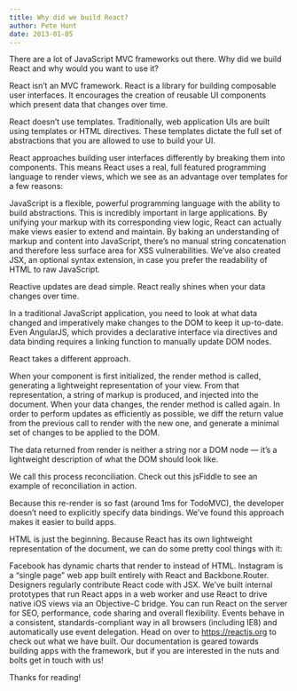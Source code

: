 ```yaml
---
title: Why did we build React?
author: Pete Hunt
date: 2013-01-05
---
```


There are a lot of JavaScript MVC frameworks out there. Why did we build React and why would you want to use it?

React isn’t an MVC framework.
React is a library for building composable user interfaces. It encourages the creation of reusable UI components which present data that changes over time.

React doesn’t use templates.
Traditionally, web application UIs are built using templates or HTML directives. These templates dictate the full set of abstractions that you are allowed to use to build your UI.

React approaches building user interfaces differently by breaking them into components. This means React uses a real, full featured programming language to render views, which we see as an advantage over templates for a few reasons:

JavaScript is a flexible, powerful programming language with the ability to build abstractions. This is incredibly important in large applications.
By unifying your markup with its corresponding view logic, React can actually make views easier to extend and maintain.
By baking an understanding of markup and content into JavaScript, there’s no manual string concatenation and therefore less surface area for XSS vulnerabilities.
We’ve also created JSX, an optional syntax extension, in case you prefer the readability of HTML to raw JavaScript.

Reactive updates are dead simple.
React really shines when your data changes over time.

In a traditional JavaScript application, you need to look at what data changed and imperatively make changes to the DOM to keep it up-to-date. Even AngularJS, which provides a declarative interface via directives and data binding requires a linking function to manually update DOM nodes.

React takes a different approach.

When your component is first initialized, the render method is called, generating a lightweight representation of your view. From that representation, a string of markup is produced, and injected into the document. When your data changes, the render method is called again. In order to perform updates as efficiently as possible, we diff the return value from the previous call to render with the new one, and generate a minimal set of changes to be applied to the DOM.

The data returned from render is neither a string nor a DOM node — it’s a lightweight description of what the DOM should look like.

We call this process reconciliation. Check out this jsFiddle to see an example of reconciliation in action.

Because this re-render is so fast (around 1ms for TodoMVC), the developer doesn’t need to explicitly specify data bindings. We’ve found this approach makes it easier to build apps.

HTML is just the beginning.
Because React has its own lightweight representation of the document, we can do some pretty cool things with it:

Facebook has dynamic charts that render to <canvas> instead of HTML.
Instagram is a “single page” web app built entirely with React and Backbone.Router. Designers regularly contribute React code with JSX.
We’ve built internal prototypes that run React apps in a web worker and use React to drive native iOS views via an Objective-C bridge.
You can run React on the server for SEO, performance, code sharing and overall flexibility.
Events behave in a consistent, standards-compliant way in all browsers (including IE8) and automatically use event delegation.
Head on over to https://reactjs.org to check out what we have built. Our documentation is geared towards building apps with the framework, but if you are interested in the nuts and bolts get in touch with us!

Thanks for reading!